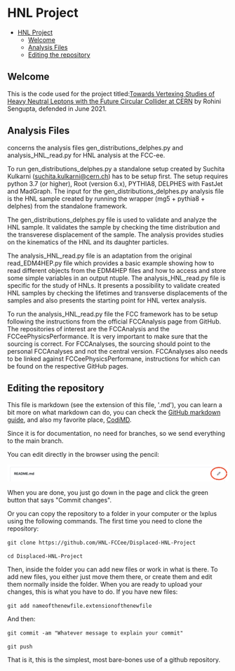 # HNL Project

- [HNL Project](#hnl-project)
  * [Welcome](#welcome)
  * [Analysis Files](#analysis-files)
  * [Editing the repository](#editing-the-repository)

## Welcome
This is the code used for the project titled:[Towards Vertexing Studies of Heavy Neutral Leptons with the Future Circular Collider at CERN](http://urn.kb.se/resolve?urn=urn:nbn:se:uu:diva-444997) by Rohini Sengupta, defended in June 2021. 


## Analysis Files 
 concerns the analysis files gen_distributions_delphes.py and analysis_HNL_read.py for HNL analysis at the FCC-ee.

To run gen_distributions_delphes.py a standalone setup created by Suchita Kulkarni (suchita.kulkarni@cern.ch) has to be setup first. 
The setup requires python 3.7 (or higher), Root (version 6.x), PYTHIA8, DELPHES with FastJet and MadGraph.
The input for the gen_distributions_delphes.py analysis file is the HNL sample created by running the wrapper (mg5 + pythia8 + delphes)
from the standalone framework. 

The gen_distributions_delphes.py file is used to validate and analyze the HNL sample. It validates the sample by checking the time 
distribution and the transverese displacement of the sample. The analysis provides studies on the kinematics of the HNL and its 
daughter particles. 

The analysis_HNL_read.py file is an adaptation from the original read_EDM4HEP.py file which provides a basic example showing how to read 
different objects from the EDM4HEP files and how to access and store some simple variables in an output ntuple. The analysis_HNL_read.py 
file is specific for the study of HNLs. It presents a possibility to validate created HNL samples by checking the lifetimes and transverse 
displacements of the samples and also presents the starting point for HNL vertex analysis.

To run the analysis_HNL_read.py file the FCC framework has to be setup following the instructions from the official FCCAnalysis page 
from GitHub. The repositories of interest are the FCCAnalysis and the FCCeePhysicsPerformance. It is very important to make sure that the 
sourcing is correct. For FCCAnalyses, the sourcing should point to the personal FCCAnalyses and not the central version. FCCAnalyses also 
needs to be  linked against FCCeePhysicsPerformane, instructions for which can be found on the respective GitHub pages.


## Editing the repository
This file is markdown (see the extension of this file, '.md'), you can learn a bit more on what markdown can do, you can check the [GitHub markdown guide](https://guides.github.com/features/mastering-markdown/), and also my favorite place, [CodiMD](https://codimd.web.cern.ch/). 

Since it is for documentation, no need for branches, so we send everything to the main branch.

You can edit directly in the browser using the pencil:

![Pencil blue](pencil.png?raw=true "Pencil in blue")

When you are done, you just go down in the page and click the green button that says "Commit changes". 

Or you can copy the repository to a folder in your computer or the lxplus using the following commands.
The first time you need to clone the repository:

`git clone https://github.com/HNL-FCCee/Displaced-HNL-Project `

`cd Displaced-HNL-Project`

Then, inside the folder you can add new files or work in what is there. To add new files, you either just move them there, or create them and edit them normally inside the folder. When you are ready to upload your changes, this is what you have to do.
If you have new files:

`git add nameofthenewfile.extensionofthenewfile`

And then:

`git commit -am "Whatever message to explain your commit"`

`git push`

That is it, this is the simplest, most bare-bones use of a github repository.
